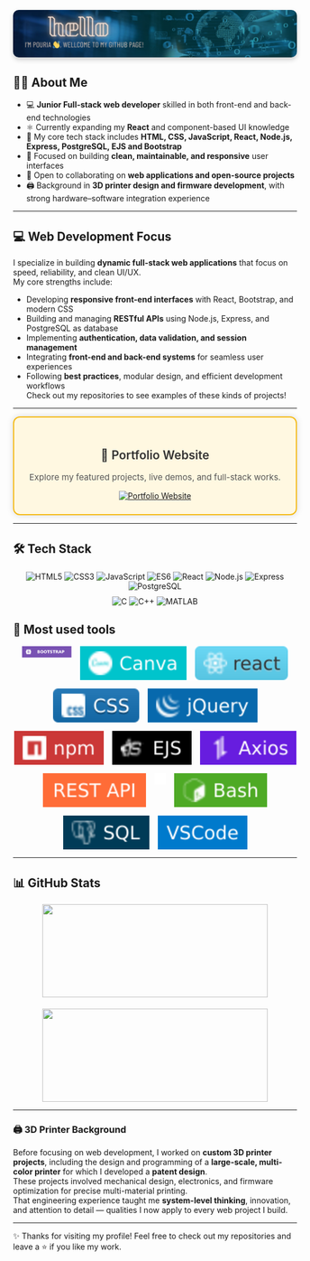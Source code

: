 
<p align="center">
  <img src="https://github.com/pouriavj/pouriavj/blob/main/hello.png" 
       alt="Cover Image" 
       style="object-fit: cover; border-radius: 10px; box-shadow: 0 4px 8px rgba(0,0,0,0.2); max-width: 100%; height: auto;" />
</p>


## 👨‍💻 About Me  
- 💻 **Junior Full-stack web developer** skilled in both front-end and back-end technologies  
- ⚛️ Currently expanding my **React** and component-based UI knowledge  
- 🧰 My core tech stack includes **HTML, CSS, JavaScript, React, Node.js, Express, PostgreSQL, EJS and Bootstrap**  
- 🎨 Focused on building **clean, maintainable, and responsive** user interfaces  
- 🤝 Open to collaborating on **web applications and open-source projects**  
- 🖨️ Background in **3D printer design and firmware development**, with strong hardware–software integration experience  


---
## 💻 Web Development Focus  
I specialize in building **dynamic full-stack web applications** that focus on speed, reliability, and clean UI/UX.  
My core strengths include:  
- Developing **responsive front-end interfaces** with React, Bootstrap, and modern CSS  
- Building and managing **RESTful APIs** using Node.js, Express, and PostgreSQL as database 
- Implementing **authentication, data validation, and session management**  
- Integrating **front-end and back-end systems** for seamless user experiences  
- Following **best practices**, modular design, and efficient development workflows  
Check out my repositories to see examples of these kinds of projects!

---

<div align="center" style="border: 2px solid #f5ba13; border-radius: 12px; padding: 24px; background: #fff8e1; box-shadow: 0 0 12px rgba(0,0,0,0.15); max-width: 600px; margin: auto;">

  <h2 style="color:#333; font-weight:600;">🚀 Portfolio Website</h2>
  <p style="font-size:15px; color:#555;">Explore my featured projects, live demos, and full-stack works.</p>
  
  <a href="https://pouriavj.github.io/introduction/" target="_blank">
    <img src="https://img.shields.io/badge/Visit%20My%20Portfolio-FFB300?style=for-the-badge&logo=windowsterminal&logoColor=black" alt="Portfolio Website"/>
  </a>

</div>

---

## 🛠️ Tech Stack

<div align="center" style="display: flex; justify-content: center; align-items: center; flex-wrap: wrap; gap: 40px; margin-top: 20px;">

  <div style="flex: 1; min-width: 250px; max-width: 800px; display: flex; flex-wrap: wrap; justify-content: center; gap: 10px;">
    <div>
    <img src="https://img.shields.io/badge/HTML5-E34F26?style=for-the-badge&logo=html5&logoColor=white" alt="HTML5"/>
    <img src="https://img.shields.io/badge/CSS3-1572B6?style=for-the-badge&logo=css3&logoColor=white" alt="CSS3"/>
    <img src="https://img.shields.io/badge/JavaScript-F7DF1E?style=for-the-badge&logo=javascript&logoColor=black" alt="JavaScript"/> 
    <img src="https://img.shields.io/badge/ES6-F7DF1E?style=for-the-badge&logo=javascript&logoColor=black" alt="ES6"/>
    <img src="https://img.shields.io/badge/React-20232A?style=for-the-badge&logo=react&logoColor=61DAFB" alt="React"/>
    <img src="https://img.shields.io/badge/Node.js-339933?style=for-the-badge&logo=nodedotjs&logoColor=white" alt="Node.js"/>
    <img src="https://img.shields.io/badge/Express-000000?style=for-the-badge&logo=express&logoColor=white" alt="Express"/>
    <img src="https://img.shields.io/badge/PostgreSQL-316192?style=for-the-badge&logo=postgresql&logoColor=white" alt="PostgreSQL"/>
    </div><div>
    <img src="https://img.shields.io/badge/C-00599C?style=for-the-badge&logo=c&logoColor=white" alt="C"/>
    <img src="https://img.shields.io/badge/C++-00599C?style=for-the-badge&logo=cplusplus&logoColor=white" alt="C++"/>
    <img src="https://img.shields.io/badge/MATLAB-FF8000?style=for-the-badge&logo=mathworks&logoColor=white" alt="MATLAB"/>
    </div>
  </div>

  

</div>




## 🔧 Most used tools
<p align="center" style="display:flex; justify-content:center; flex-wrap:wrap; gap:15px;">
  <img src="assets/icons/bootstrap.svg" alt="Bootstrap" height="20"/>
  <img src="assets/icons/canva.svg" alt="Canva" height="60"/>
  <img src="assets/icons/react.svg" alt="React" height="60"/>
  <img src="assets/icons/CSS.svg" alt="CSS" height="60"/>
  <img src="assets/icons/jquery.svg" alt="jQuery" height="60"/>
  <img src="assets/icons/npm.svg" alt="npm" height="60"/>
  <img src="assets/icons/ejs.svg" alt="EJS" height="60"/>
  <img src="assets/icons/axios.svg" alt="Axios" height="60"/>
  <img src="assets/icons/restapi.svg" alt="REST API" height="60"/>
  <img src="assets/icons/git.svg" alt="Git" height="20"/>
  <img src="assets/icons/bash.svg" alt="Bash" height="60"/>
  <img src="assets/icons/sql.svg" alt="SQL" height="60"/>
  <img src="assets/icons/vscode.svg" alt="VSCode" height="60"/>
</p>


---

## 📊 GitHub Stats
<p align="center" style="display:flex; justify-content:center; flex-wrap:wrap; gap:20px; align-items:center;">
  <img src="https://github-readme-stats.vercel.app/api?username=pouriavj&show_icons=true&theme=radical&hide_border=false&border_radius=10&border_color=FFFFFF" width="400" height="165" style="object-fit: cover;" />
  <img src="https://github-readme-stats.vercel.app/api/top-langs/?username=pouriavj&layout=compact&theme=radical&hide_border=false&border_radius=10&border_color=FFFFFF" width="400" height="165" style="object-fit: cover;" />
</p>



---



### 🖨️ 3D Printer Background  
Before focusing on web development, I worked on **custom 3D printer projects**, including the design and programming of a **large-scale, multi-color printer** for which I developed a **patent design**.  
These projects involved mechanical design, electronics, and firmware optimization for precise multi-material printing.  
That engineering experience taught me **system-level thinking**, innovation, and attention to detail — qualities I now apply to every web project I build.

---


✨ Thanks for visiting my profile! Feel free to check out my repositories and leave a ⭐ if you like my work.
